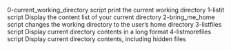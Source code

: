 0-current_working_directory script print the current working directory
1-listit script Display the content list of your current directory
2-bring_me_home script changes the working directory to the user’s home directory
3-listfiles script Display current directory contents in a long format
4-listmorefiles script Display current directory contents, including hidden files
